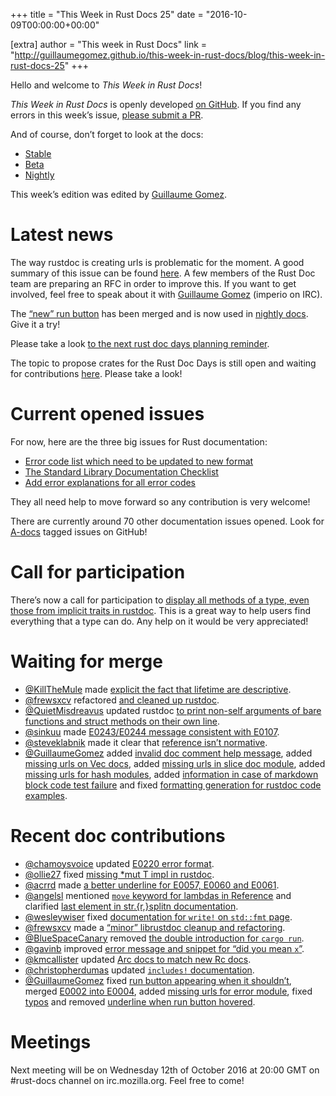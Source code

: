 +++
title = "This Week in Rust Docs 25"
date = "2016-10-09T00:00:00+00:00"

[extra]
author = "This week in Rust Docs"
link = "http://guillaumegomez.github.io/this-week-in-rust-docs/blog/this-week-in-rust-docs-25"
+++
<p>Hello and welcome to <em>This Week in Rust Docs</em>!</p>

<p><em>This Week in Rust Docs</em> is openly developed <a href="https://github.com/GuillaumeGomez/this-week-in-rust-docs">on GitHub</a>.
If you find any errors in this week’s issue, <a href="https://github.com/GuillaumeGomez/this-week-in-rust-docs/pulls">please submit a PR</a>.</p>

<p>And of course, don’t forget to look at the docs:</p>

<ul>
  <li><a href="https://doc.rust-lang.org/">Stable</a></li>
  <li><a href="http://doc.rust-lang.org/beta/">Beta</a></li>
  <li><a href="http://doc.rust-lang.org/nightly/">Nightly</a></li>
</ul>

<p>This week’s edition was edited by <a href="https://github.com/GuillaumeGomez">Guillaume Gomez</a>.</p>

<h1 id="latest-news">Latest news</h1>

<p>The way rustdoc is creating urls is problematic for the moment. A good summary of this issue can be found <a href="https://github.com/rust-lang/rust/issues/36417">here</a>. A few members of the Rust Doc team are preparing an RFC in order to improve this. If you want to get involved, feel free to speak about it with <a href="https://github.com/GuillaumeGomez">Guillaume Gomez</a> (imperio on IRC).</p>

<p>The <a href="https://github.com/rust-lang/rust/pull/36334">“new” run button</a> has been merged and is now used in <a href="https://doc.rust-lang.org/nightly/std/">nightly docs</a>. Give it a try!</p>

<p>Please take a look <a href="https://users.rust-lang.org/t/reminder-planning-the-next-rust-doc-days/6901">to the next rust doc days planning reminder</a>.</p>

<p>The topic to propose crates for the Rust Doc Days is still open and waiting for contributions <a href="https://users.rust-lang.org/t/call-for-proposals-for-next-rust-doc-days-crates/6685">here</a>. Please take a look!</p>

<h1 id="current-opened-issues">Current opened issues</h1>

<p>For now, here are the three big issues for Rust documentation:</p>

<ul>
  <li><a href="https://github.com/rust-lang/rust/issues/35233">Error code list which need to be updated to new format</a></li>
  <li><a href="https://github.com/rust-lang/rust/issues/29329">The Standard Library Documentation Checklist</a></li>
  <li><a href="https://github.com/rust-lang/rust/issues/32777">Add error explanations for all error codes</a></li>
</ul>

<p>They all need help to move forward so any contribution is very welcome!</p>

<p>There are currently around 70 other documentation issues opened. Look for <a href="https://github.com/rust-lang/rust/issues?q=is%3Aopen+is%3Aissue+label%3AA-docs">A-docs</a> tagged issues on GitHub!</p>

<h1 id="call-for-participation">Call for participation</h1>

<p>There’s now a call for participation to <a href="https://github.com/rust-lang/rust/issues/33772">display all methods of a type, even those from implicit traits in rustdoc</a>. This is a great way to help users find everything that a type can do. Any help on it would be very appreciated!</p>

<h1 id="waiting-for-merge">Waiting for merge</h1>

<ul>
  <li><a href="https://github.com/KillTheMule">@KillTheMule</a> made <a href="https://github.com/rust-lang/rust/pull/36997">explicit the fact that lifetime are descriptive</a>.</li>
  <li><a href="https://github.com/frewsxcv">@frewsxcv</a> refactored <a href="https://github.com/rust-lang/rust/pull/37050">and cleaned up rustdoc</a>.</li>
  <li><a href="https://github.com/QuietMisdreavus">@QuietMisdreavus</a> updated rustdoc <a href="https://github.com/rust-lang/rust/pull/36679">to print non-self arguments of bare functions and struct methods on their own line</a>.</li>
  <li><a href="https://github.com/sinkuu">@sinkuu</a> made <a href="https://github.com/rust-lang/rust/pull/36615">E0243/E0244 message consistent with E0107</a>.</li>
  <li><a href="https://github.com/steveklabnik">@steveklabnik</a> made it clear that <a href="https://github.com/rust-lang/rust/pull/35102">reference isn’t normative</a>.</li>
  <li><a href="https://github.com/GuillaumeGomez">@GuillaumeGomez</a> added <a href="https://github.com/rust-lang/rust/pull/36964">invalid doc comment help message</a>, added <a href="https://github.com/rust-lang/rust/pull/37043">missing urls on Vec docs</a>, added <a href="https://github.com/rust-lang/rust/pull/36982">missing urls in slice doc module</a>, added <a href="https://github.com/rust-lang/rust/pull/36961">missing urls for hash modules</a>, added <a href="https://github.com/rust-lang/rust/pull/36320">information in case of markdown block code test failure</a> and fixed <a href="https://github.com/rust-lang/rust/pull/35012">formatting generation for rustdoc code examples</a>.</li>
</ul>

<h1 id="recent-doc-contributions">Recent doc contributions</h1>

<ul>
  <li><a href="https://github.com/chamoysvoice">@chamoysvoice</a> updated <a href="https://github.com/rust-lang/rust/pull/36862">E0220 error format</a>.</li>
  <li><a href="https://github.com/ollie27">@ollie27</a> fixed <a href="https://github.com/rust-lang/rust/pull/36966">missing *mut T impl in rustdoc</a>.</li>
  <li><a href="https://github.com/acrrd">@acrrd</a> made <a href="https://github.com/rust-lang/rust/pull/36222">a better underline for E0057, E0060 and E0061</a>.</li>
  <li><a href="https://github.com/angelsl">@angelsl</a> mentioned <a href="https://github.com/rust-lang/rust/pull/36929"><code class="highlighter-rouge">move</code> keyword for lambdas in Reference</a> and clarified <a href="https://github.com/rust-lang/rust/pull/36930">last element in str.{r,}splitn documentation</a>.</li>
  <li><a href="https://github.com/wesleywiser">@wesleywiser</a> fixed <a href="https://github.com/rust-lang/rust/pull/36937">documentation for <code class="highlighter-rouge">write!</code> on <code class="highlighter-rouge">std::fmt</code> page</a>.</li>
  <li><a href="https://github.com/frewsxcv">@frewsxcv</a> made a <a href="https://github.com/rust-lang/rust/pull/36903">“minor” librustdoc cleanup and refactoring</a>.</li>
  <li><a href="https://github.com/BlueSpaceCanary">@BlueSpaceCanary</a> removed <a href="https://github.com/rust-lang/rust/pull/36878">the double introduction for <code class="highlighter-rouge">cargo run</code></a>.</li>
  <li><a href="https://github.com/gavinb">@gavinb</a> improved <a href="https://github.com/rust-lang/rust/pull/36798">error message and snippet for “did you mean <code class="highlighter-rouge">x</code>”</a>.</li>
  <li><a href="https://github.com/kmcallister">@kmcallister</a> updated <a href="https://github.com/rust-lang/rust/pull/36665">Arc docs to match new Rc docs</a>.</li>
  <li><a href="https://github.com/christopherdumas">@christopherdumas</a> updated <a href="https://github.com/rust-lang/rust/pull/36404"><code class="highlighter-rouge">includes!</code> documentation</a>.</li>
  <li><a href="https://github.com/GuillaumeGomez">@GuillaumeGomez</a> fixed <a href="https://github.com/rust-lang/rust/pull/36637">run button appearing when it shouldn’t</a>, merged <a href="https://github.com/rust-lang/rust/pull/36909">E0002 into E0004</a>, added <a href="https://github.com/rust-lang/rust/pull/36928">missing urls for error module</a>, fixed <a href="https://github.com/rust-lang/rust/pull/36908">typos</a> and removed <a href="https://github.com/rust-lang/rust/pull/37003">underline when run button hovered</a>.</li>
</ul>

<h1 id="meetings">Meetings</h1>

<p>Next meeting will be on Wednesday 12th of October 2016 at 20:00 GMT on #rust-docs channel on irc.mozilla.org. Feel free to come!</p>